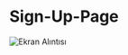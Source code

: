 # Sign-Up-Page

![Ekran Alıntısı](https://user-images.githubusercontent.com/100282383/220990243-8750b31a-b33c-48fb-9cf8-d95d65657bdd.JPG)
